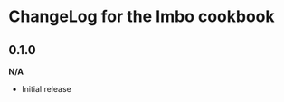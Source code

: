 ChangeLog for the Imbo cookbook
===============================

0.1.0
-----
__N/A__

* Initial release
